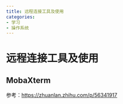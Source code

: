 ```yaml
---
title: 远程连接工具及使用
categories:
- 学习
- 操作系统
---
```

#  远程连接工具及使用
## MobaXterm

参考：https://zhuanlan.zhihu.com/p/56341917